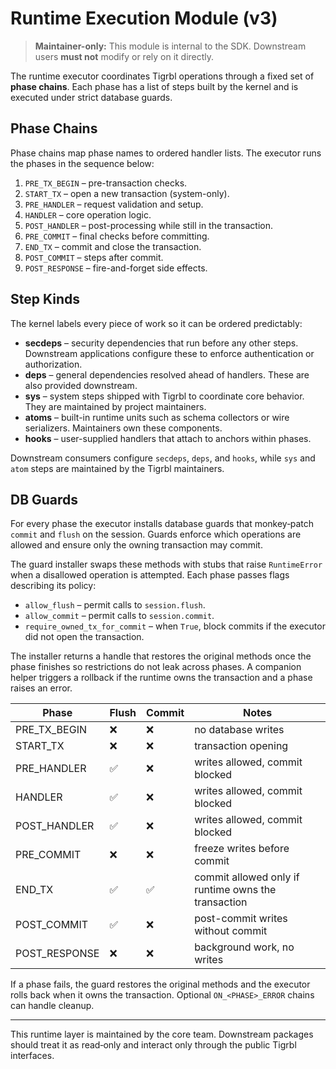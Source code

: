 # Runtime Execution Module (v3)

> **Maintainer-only:** This module is internal to the SDK. Downstream users **must not** modify or rely on it directly.

The runtime executor coordinates Tigrbl operations through a fixed set of **phase chains**. Each phase has a list of steps built by the kernel and is executed under strict database guards.

## Phase Chains

Phase chains map phase names to ordered handler lists. The executor runs the phases in the sequence below:

1. `PRE_TX_BEGIN` – pre-transaction checks.
2. `START_TX` – open a new transaction (system-only).
3. `PRE_HANDLER` – request validation and setup.
4. `HANDLER` – core operation logic.
5. `POST_HANDLER` – post-processing while still in the transaction.
6. `PRE_COMMIT` – final checks before committing.
7. `END_TX` – commit and close the transaction.
8. `POST_COMMIT` – steps after commit.
9. `POST_RESPONSE` – fire-and-forget side effects.

## Step Kinds

The kernel labels every piece of work so it can be ordered predictably:

- **secdeps** – security dependencies that run before any other steps. Downstream
  applications configure these to enforce authentication or authorization.
- **deps** – general dependencies resolved ahead of handlers. These are also
  provided downstream.
- **sys** – system steps shipped with Tigrbl to coordinate core behavior. They
  are maintained by project maintainers.
- **atoms** – built-in runtime units such as schema collectors or wire
  serializers. Maintainers own these components.
- **hooks** – user-supplied handlers that attach to anchors within phases.

Downstream consumers configure `secdeps`, `deps`, and `hooks`, while `sys` and
`atom` steps are maintained by the Tigrbl maintainers.

## DB Guards

For every phase the executor installs database guards that monkey‑patch
`commit` and `flush` on the session. Guards enforce which operations are
allowed and ensure only the owning transaction may commit.

The guard installer swaps these methods with stubs that raise
`RuntimeError` when a disallowed operation is attempted. Each phase passes
flags describing its policy:

- `allow_flush` – permit calls to `session.flush`.
- `allow_commit` – permit calls to `session.commit`.
- `require_owned_tx_for_commit` – when `True`, block commits if the
  executor did not open the transaction.

The installer returns a handle that restores the original methods once the
phase finishes so restrictions do not leak across phases. A companion
helper triggers a rollback if the runtime owns the transaction and a phase
raises an error.

| Phase | Flush | Commit | Notes |
|-------|-------|--------|-------|
| PRE_TX_BEGIN | ❌ | ❌ | no database writes |
| START_TX | ❌ | ❌ | transaction opening |
| PRE_HANDLER | ✅ | ❌ | writes allowed, commit blocked |
| HANDLER | ✅ | ❌ | writes allowed, commit blocked |
| POST_HANDLER | ✅ | ❌ | writes allowed, commit blocked |
| PRE_COMMIT | ❌ | ❌ | freeze writes before commit |
| END_TX | ✅ | ✅ | commit allowed only if runtime owns the transaction |
| POST_COMMIT | ✅ | ❌ | post-commit writes without commit |
| POST_RESPONSE | ❌ | ❌ | background work, no writes |

If a phase fails, the guard restores the original methods and the executor rolls back when it owns the transaction. Optional `ON_<PHASE>_ERROR` chains can handle cleanup.

---

This runtime layer is maintained by the core team. Downstream packages should treat it as read‑only and interact only through the public Tigrbl interfaces.

